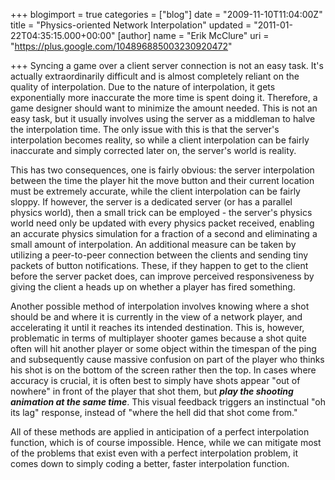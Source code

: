 +++
blogimport = true
categories = ["blog"]
date = "2009-11-10T11:04:00Z"
title = "Physics-oriented Network Interpolation"
updated = "2011-01-22T04:35:15.000+00:00"
[author]
name = "Erik McClure"
uri = "https://plus.google.com/104896885003230920472"

+++
Syncing a game over a client server connection is not an easy task. It's actually extraordinarily difficult and is almost completely reliant on the quality of interpolation. Due to the nature of interpolation, it gets exponentially more inaccurate the more time is spent doing it. Therefore, a game designer should want to minimize the amount needed. This is not an easy task, but it usually involves using the server as a middleman to halve the interpolation time. The only issue with this is that the server's interpolation becomes reality, so while a client interpolation can be fairly inaccurate and simply corrected later on, the server's world is reality.

This has two consequences, one is fairly obvious: the server interpolation between the time the player hit the move button and their current location must be extremely accurate, while the client interpolation can be fairly sloppy. If however, the server is a dedicated server (or has a parallel physics world), then a small trick can be employed - the server's physics world need only be updated with every physics packet received, enabling an accurate physics simulation for a fraction of a second and eliminating a small amount of interpolation. An additional measure can be taken by utilizing a peer-to-peer connection between the clients and sending tiny packets of button notifications. These, if they happen to get to the client before the server packet does, can improve perceived responsiveness by giving the client a heads up on whether a player has fired something.

Another possible method of interpolation involves knowing where a shot should be and where it is currently in the view of a network player, and accelerating it until it reaches its intended destination. This is, however, problematic in terms of multiplayer shooter games because a shot quite often will hit another player or some object within the timespan of the ping and subsequently cause massive confusion on part of the player who thinks his shot is on the bottom of the screen rather then the top. In cases where accuracy is crucial, it is often best to simply have shots appear "out of nowhere" in front of the player that shot them, but ***play the shooting animation at the same time***. This visual feedback triggers an instinctual "oh its lag" response, instead of "where the hell did that shot come from." 

All of these methods are applied in anticipation of a perfect interpolation function, which is of course impossible. Hence, while we can mitigate most of the problems that exist even with a perfect interpolation problem, it comes down to  simply coding a better, faster interpolation function.
